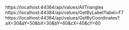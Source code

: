 https://localhost:44384/api/values/AllTriangles
https://localhost:44384/api/values/GetByLabel?label=F7
https://localhost:44384/api/values/GetByCoordinates?aX=30&aY=50&bX=30&bY=60&cX=40&cY=60
